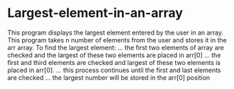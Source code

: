 # Largest-element-in-an-array
This program displays the largest element entered by the user in an array.
This program takes n number of elements from the user and stores it in the arr array.
To find the largest element:
... the first two elements of array are checked and the largest of these two elements are placed in arr[0]
... the first and third elements are checked and largest of these two elements is placed in arr[0].
... this process continues until the first and last elements are checked
... the largest number will be stored in the arr[0] position
